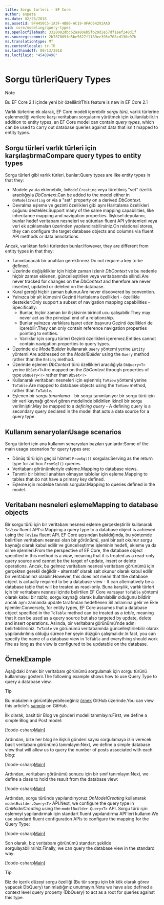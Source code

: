 ```yaml
---
title: Sorgu türleri - EF Core
author: anpete
ms.date: 02/26/2018
ms.assetid: 9F4450C5-1A3F-4BB6-AC19-9FAC64292AAD
uid: core/modeling/query-types
ms.openlocfilehash: 3328082dbc62aa80eb5fb29d2e57df1eef248d1f
ms.sourcegitcommit: 2b787009fd5be5627f1189ee396e708cd130e07b
ms.translationtype: MT
ms.contentlocale: tr-TR
ms.lasthandoff: 09/13/2018
ms.locfileid: "45489498"
---
```

# <a name="query-types"></a><span data-ttu-id="7cddb-102">Sorgu türleri</span><span class="sxs-lookup"><span data-stu-id="7cddb-102">Query Types</span></span>
> [!NOTE]
> <span data-ttu-id="7cddb-103">Bu EF Core 2.1 içinde yeni bir özelliktir</span><span class="sxs-lookup"><span data-stu-id="7cddb-103">This feature is new in EF Core 2.1</span></span>

<span data-ttu-id="7cddb-104">Varlık türlerine ek olarak, EF Core modeli içerebilir _sorgu türü_, varlık türlerine eşlenmediği verilere karşı veritabanı sorgularını yürütmek için kullanılabilir.</span><span class="sxs-lookup"><span data-stu-id="7cddb-104">In addition to entity types, an EF Core model can contain _query types_, which can be used to carry out database queries against data that isn't mapped to entity types.</span></span>

## <a name="compare-query-types-to-entity-types"></a><span data-ttu-id="7cddb-105">Sorgu türleri varlık türleri için karşılaştırma</span><span class="sxs-lookup"><span data-stu-id="7cddb-105">Compare query types to entity types</span></span>

<span data-ttu-id="7cddb-106">Sorgu türleri gibi varlık türleri, bunlar:</span><span class="sxs-lookup"><span data-stu-id="7cddb-106">Query types are like entity types in that they:</span></span>

- <span data-ttu-id="7cddb-107">Modele ya da eklenebilir, `OnModelCreating` veya türetilmiş "set" özellik aracılığıyla _DbContext_.</span><span class="sxs-lookup"><span data-stu-id="7cddb-107">Can be added to the model either in `OnModelCreating` or via a "set" property on a derived _DbContext_.</span></span>
- <span data-ttu-id="7cddb-108">Devralma eşleme ve gezinti özellikleri gibi aynı Haritalama özellikleri çoğunu destekler.</span><span class="sxs-lookup"><span data-stu-id="7cddb-108">Support many of the same mapping capabilities, like inheritance mapping and navigation properties.</span></span> <span data-ttu-id="7cddb-109">İlişkisel depolarını, bunlar hedef veritabanı nesneleri ve sütunları fluent API yöntemleri veya veri ek açıklamaları üzerinden yapılandırabilirsiniz.</span><span class="sxs-lookup"><span data-stu-id="7cddb-109">On relational stores, they can configure the target database objects and columns via fluent API methods or data annotations.</span></span>

<span data-ttu-id="7cddb-110">Ancak, varlıktan farklı türlerden bunlar:</span><span class="sxs-lookup"><span data-stu-id="7cddb-110">However, they are different from entity types in that they:</span></span>

- <span data-ttu-id="7cddb-111">Tanımlanacak bir anahtarı gerektirmez.</span><span class="sxs-lookup"><span data-stu-id="7cddb-111">Do not require a key to be defined.</span></span>
- <span data-ttu-id="7cddb-112">Üzerinde değişiklikler için hiçbir zaman izlenir _DbContext_ ve bu nedenle hiçbir zaman eklenen, güncelleştirilen veya veritabanında silindi.</span><span class="sxs-lookup"><span data-stu-id="7cddb-112">Are never tracked for changes on the _DbContext_ and therefore are never inserted, updated or deleted on the database.</span></span>
- <span data-ttu-id="7cddb-113">Kural gereği hiçbir zaman bulunur.</span><span class="sxs-lookup"><span data-stu-id="7cddb-113">Are never discovered by convention.</span></span>
- <span data-ttu-id="7cddb-114">Yalnızca bir alt kümesini Gezinti Haritalama özellikleri - özellikle destekler:</span><span class="sxs-lookup"><span data-stu-id="7cddb-114">Only support a subset of navigation mapping capabilities - Specifically:</span></span>
  - <span data-ttu-id="7cddb-115">Bunlar, hiçbir zaman bir ilişkisinin birincil ucu çalışabilir.</span><span class="sxs-lookup"><span data-stu-id="7cddb-115">They may never act as the principal end of a relationship.</span></span>
  - <span data-ttu-id="7cddb-116">Bunlar yalnızca varlıklara işaret eden başvuru Gezinti özellikleri de içerebilir.</span><span class="sxs-lookup"><span data-stu-id="7cddb-116">They can only contain reference navigation properties pointing to entities.</span></span>
  - <span data-ttu-id="7cddb-117">Varlıklar için sorgu türleri Gezinti özellikleri içeremez.</span><span class="sxs-lookup"><span data-stu-id="7cddb-117">Entities cannot contain navigation properties to query types.</span></span>
- <span data-ttu-id="7cddb-118">Üzerinde ele _ModelBuilder_ kullanarak `Query` yöntemi yerine `Entity` yöntemi.</span><span class="sxs-lookup"><span data-stu-id="7cddb-118">Are addressed on the _ModelBuilder_ using the `Query` method rather than the `Entity` method.</span></span>
- <span data-ttu-id="7cddb-119">Üzerinde eşlenen _DbContext_ türü özellikleri aracılığıyla `DbQuery<T>` yerine `DbSet<T>`</span><span class="sxs-lookup"><span data-stu-id="7cddb-119">Are mapped on the _DbContext_ through properties of type `DbQuery<T>` rather than `DbSet<T>`</span></span>
- <span data-ttu-id="7cddb-120">Kullanarak veritabanı nesneleri için eşlenmiş `ToView` yöntemi yerine `ToTable`.</span><span class="sxs-lookup"><span data-stu-id="7cddb-120">Are mapped to database objects using the `ToView` method, rather than `ToTable`.</span></span>
- <span data-ttu-id="7cddb-121">Eşlenen bir _sorgu tanımlama_ - bir sorgu tanımlanıyor bir sorgu türü için bir veri kaynağı görevi gören modelinde bildirilen ikincil bir sorgu verilmiştir.</span><span class="sxs-lookup"><span data-stu-id="7cddb-121">May be mapped to a _defining query_ - A defining query is a secondary query declared in the model that acts a data source for a query type.</span></span>

## <a name="usage-scenarios"></a><span data-ttu-id="7cddb-122">Kullanım senaryoları</span><span class="sxs-lookup"><span data-stu-id="7cddb-122">Usage scenarios</span></span>

<span data-ttu-id="7cddb-123">Sorgu türleri için ana kullanım senaryoları bazıları şunlardır:</span><span class="sxs-lookup"><span data-stu-id="7cddb-123">Some of the main usage scenarios for query types are:</span></span>

- <span data-ttu-id="7cddb-124">Dönüş türü için geçici hizmet `FromSql()` sorgular.</span><span class="sxs-lookup"><span data-stu-id="7cddb-124">Serving as the return type for ad hoc `FromSql()` queries.</span></span>
- <span data-ttu-id="7cddb-125">Veritabanı görünümleriyle eşleme.</span><span class="sxs-lookup"><span data-stu-id="7cddb-125">Mapping to database views.</span></span>
- <span data-ttu-id="7cddb-126">Tanımlı bir birincil anahtarı olmayan tablolar için eşleme.</span><span class="sxs-lookup"><span data-stu-id="7cddb-126">Mapping to tables that do not have a primary key defined.</span></span>
- <span data-ttu-id="7cddb-127">Eşleme için modelde tanımlı sorgular.</span><span class="sxs-lookup"><span data-stu-id="7cddb-127">Mapping to queries defined in the model.</span></span>

## <a name="mapping-to-database-objects"></a><span data-ttu-id="7cddb-128">Veritabanı nesneleri eşleme</span><span class="sxs-lookup"><span data-stu-id="7cddb-128">Mapping to database objects</span></span>

<span data-ttu-id="7cddb-129">Bir sorgu türü için bir veritabanı nesnesi eşleme gerçekleştirilir kullanarak `ToView` fluent API'si.</span><span class="sxs-lookup"><span data-stu-id="7cddb-129">Mapping a query type to a database object is achieved using the `ToView` fluent API.</span></span> <span data-ttu-id="7cddb-130">EF Core açısından bakıldığında, bu yöntemde belirtilen veritabanı nesnesi olan bir _görünümü_, yani bir salt okunur sorgu kaynağı olarak kabul edilir ve güncelleştirme işleminin hedefi, ekleme ya da silme işlemleri.</span><span class="sxs-lookup"><span data-stu-id="7cddb-130">From the perspective of EF Core, the database object specified in this method is a _view_, meaning that it is treated as a read-only query source and cannot be the target of update, insert or delete operations.</span></span> <span data-ttu-id="7cddb-131">Ancak, bu gelmez veritabanı nesnesi veritabanı görünümü için gerçekten gerekli değildir - alternatif olarak salt okunur olarak kabul edilir bir veritabanınız olabilir.</span><span class="sxs-lookup"><span data-stu-id="7cddb-131">However, this does not mean that the database object is actually required to be a database view - It can alternatively be a database table that will be treated as read-only.</span></span> <span data-ttu-id="7cddb-132">Buna karşılık, varlık türleri için bir veritabanı nesnesi içinde belirtilen EF Core varsayar `ToTable` yöntemi olarak kabul bir _tablo_, sorgu kaynağı olarak kullanılabilir olduğunu bildirir ancak aynı zamanda update tarafından hedeflenen Sil anlamına gelir ve Ekle işlemler.</span><span class="sxs-lookup"><span data-stu-id="7cddb-132">Conversely, for entity types, EF Core assumes that a database object specified in the `ToTable` method can be treated as a _table_, meaning that it can be used as a query source but also targeted by update, delete and insert operations.</span></span> <span data-ttu-id="7cddb-133">Aslında, bir veritabanı görünümü'nde adını belirtebilirsiniz. `ToTable` ve görünümü veritabanında güncelleştirilebilir olarak yapılandırılmış olduğu sürece her şeyin düzgün çalışmalıdır.</span><span class="sxs-lookup"><span data-stu-id="7cddb-133">In fact, you can specify the name of a database view in `ToTable` and everything should work fine as long as the view is configured to be updatable on the database.</span></span>

## <a name="example"></a><span data-ttu-id="7cddb-134">Örnek</span><span class="sxs-lookup"><span data-stu-id="7cddb-134">Example</span></span>

<span data-ttu-id="7cddb-135">Aşağıdaki örnek bir veritabanı görünümü sorgulamak için sorgu türünü kullanmayı gösterir.</span><span class="sxs-lookup"><span data-stu-id="7cddb-135">The following example shows how to use Query Type to query a database view.</span></span>

> [!TIP]
> <span data-ttu-id="7cddb-136">Bu makalenin görüntüleyebileceğiniz [örnek](https://github.com/aspnet/EntityFrameworkCore/tree/master/samples/QueryTypes) GitHub üzerinde.</span><span class="sxs-lookup"><span data-stu-id="7cddb-136">You can view this article's [sample](https://github.com/aspnet/EntityFrameworkCore/tree/master/samples/QueryTypes) on GitHub.</span></span>

<span data-ttu-id="7cddb-137">İlk olarak, basit bir Blog ve gönderi modeli tanımlayın:</span><span class="sxs-lookup"><span data-stu-id="7cddb-137">First, we define a simple Blog and Post model:</span></span>

[!code-csharp[Main](../../../efcore-repo/samples/QueryTypes/Program.cs#Entities)]

<span data-ttu-id="7cddb-138">Ardından, bize her blog ile ilişkili gönderi sayısı sorgulamaya izin verecek basit veritabanı görünümü tanımlayın:</span><span class="sxs-lookup"><span data-stu-id="7cddb-138">Next, we define a simple database view that will allow us to query the number of posts associated with each blog:</span></span>

[!code-csharp[Main](../../../efcore-repo/samples/QueryTypes/Program.cs#View)]

<span data-ttu-id="7cddb-139">Ardından, veritabanı görünümü sonucu için bir sınıf tanımlayın:</span><span class="sxs-lookup"><span data-stu-id="7cddb-139">Next, we define a class to hold the result from the database view:</span></span>

[!code-csharp[Main](../../../efcore-repo/samples/QueryTypes/Program.cs#QueryType)]

<span data-ttu-id="7cddb-140">Ardından, sorgu türünde yapılandırıyoruz _OnModelCreating_ kullanarak `modelBuilder.Query<T>` API.</span><span class="sxs-lookup"><span data-stu-id="7cddb-140">Next, we configure the query type in _OnModelCreating_ using the `modelBuilder.Query<T>` API.</span></span>
<span data-ttu-id="7cddb-141">Sorgu türü için eşlemeyi yapılandırmak için standart fluent yapılandırma API'leri kullanın:</span><span class="sxs-lookup"><span data-stu-id="7cddb-141">We use standard fluent configuration APIs to configure the mapping for the Query Type:</span></span>

[!code-csharp[Main](../../../efcore-repo/samples/QueryTypes/Program.cs#Configuration)]

<span data-ttu-id="7cddb-142">Son olarak, biz veritabanı görünümü standart şekilde sorgulayabilirsiniz:</span><span class="sxs-lookup"><span data-stu-id="7cddb-142">Finally, we can query the database view in the standard way:</span></span>

[!code-csharp[Main](../../../efcore-repo/samples/QueryTypes/Program.cs#Query)]

> [!TIP]
> <span data-ttu-id="7cddb-143">Biz de içerik düzeyi sorgu özelliği (Bu tür sorgu için bir kök olarak görev yapacak DbQuery) tanımladığınız unutmayın.</span><span class="sxs-lookup"><span data-stu-id="7cddb-143">Note we have also defined a context level query property (DbQuery) to act as a root for queries against this type.</span></span>
